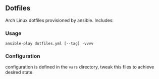 ## Dotfiles

Arch Linux  dotfiles provisioned by ansible. Includes:

### Usage

```
ansible-play dotfiles.yml [--tag] -vvvv
```

### Configuration

configuration is defined in the `vars` directory, tweak this files to achieve desired state.
